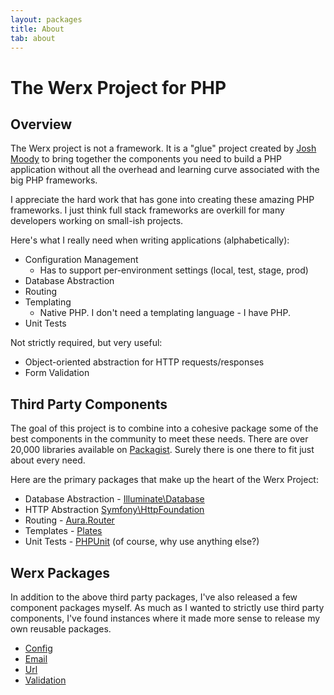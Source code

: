 ```yaml
---
layout: packages
title: About
tab: about
---
```


# The Werx Project for PHP

## Overview

The Werx project is not a framework. It is a "glue" project created by [Josh Moody](http://www.joshmoody.com) to bring together the components
you need to build a PHP application without all the overhead and learning curve associated with the big PHP frameworks.

I appreciate the hard work that has gone into creating these amazing PHP frameworks. I just think full stack frameworks
are overkill for many developers working on small-ish projects.

Here's what I really need when writing applications (alphabetically):

- Configuration Management
	- Has to support per-environment settings (local, test, stage, prod)
- Database Abstraction
- Routing
- Templating
	- Native PHP. I don't need a templating language - I have PHP.
- Unit Tests

Not strictly required, but very useful:

- Object-oriented abstraction for HTTP requests/responses
- Form Validation

## Third Party Components

The goal of this project is to combine into a cohesive package some of the best components in the community to meet these needs.
There are over 20,000 libraries available on [Packagist](https://packagist.org/). Surely there is one there to fit just about every need.

Here are the primary packages that make up the heart of the Werx Project:

- Database Abstraction - [Illuminate\Database](https://github.com/illuminate/database)
- HTTP Abstraction [Symfony\HttpFoundation](https://github.com/symfony/HttpFoundation)
- Routing - [Aura.Router](https://github.com/auraphp/Aura.Router)
- Templates - [Plates](http://platesphp.com/)
- Unit Tests - [PHPUnit](https://github.com/sebastianbergmann/phpunit) (of course, why use anything else?)

## Werx Packages

In addition to the above third party packages, I've also released a few component packages myself. As much as I wanted
to strictly use third party components, I've found instances where it made more sense to release my own reusable packages.

<ul>
    <li><a href="/packages/config/">Config</a></li>
    <li><a href="/packages/email/">Email</a></li>
    <li><a href="/packages/url/">Url</a></li>
    <li><a href="/packages/validation/">Validation</a></li>
</ul>
